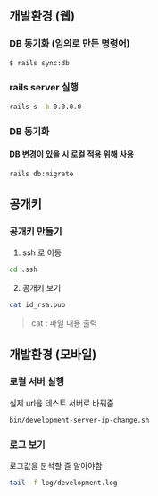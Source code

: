 ## 개발환경 (웹)

### DB 동기화 (임의로 만든 명령어)
```bash
$ rails sync:db
```

### rails server 실행
```bash
rails s -b 0.0.0.0
```

### DB 동기화 
#### DB 변경이 있을 시 로컬 적용 위해 사용 
```bash
rails db:migrate
```



## 공개키 

### 공개키 만들기
1. ssh 로 이동
```bash
cd .ssh 
```
2. 공개키 보기
```bash
cat id_rsa.pub  
```
> cat : 파일 내용 출력 

## 개발환경 (모바일)

### 로컬 서버 실행
실제 url을 테스트 서버로 바꿔줌
```bash
bin/development-server-ip-change.sh
```


### 로그 보기
로그값을 분석할 줄 알아야함
```bash
tail -f log/development.log 
```

